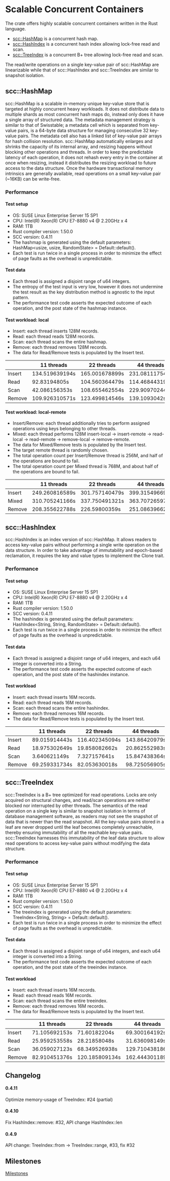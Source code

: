# Scalable Concurrent Containers

The crate offers highly scalable concurrent containers written in the Rust language.

- [scc::HashMap](#hashmap) is a concurrent hash map.
- [scc::HashIndex](#hashindex) is a concurrent hash index allowing lock-free read and scan.
- [scc::TreeIndex](#treeindex) is a concurrent B+ tree allowing lock-free read and scan.

The read/write operations on a single key-value pair of scc::HashMap are linearizable while that of scc::HashIndex and scc::TreeIndex are similar to snapshot isolation.

## scc::HashMap <a name="hashmap"></a>

scc::HashMap is a scalable in-memory unique key-value store that is targeted at highly concurrent heavy workloads. It does not distribute data to multiple shards as most concurrent hash maps do, instead only does it have a single array of structured data. The metadata management strategy is similar to that of Swisstable; a metadata cell which is separated from key-value pairs, is a 64-byte data structure for managing consecutive 32 key-value pairs. The metadata cell also has a linked list of key-value pair arrays for hash collision resolution. scc::HashMap automatically enlarges and shrinks the capacity of its internal array, and resizing happens without blocking other operations and threads. In order to keep the predictable latency of each operation, it does not rehash every entry in the container at once when resizing, instead it distributes the resizing workload to future access to the data structure. Once the hardware transactional memory intrinsics are generally available, read operations on a small key-value pair (~16KB) can be write-free.

### Performance

#### Test setup
- OS: SUSE Linux Enterprise Server 15 SP1
- CPU: Intel(R) Xeon(R) CPU E7-8880 v4 @ 2.20GHz x 4
- RAM: 1TB
- Rust compiler version: 1.50.0
- SCC version: 0.4.11
- The hashmap is generated using the default parameters: HashMap<usize, usize, RandomState> = Default::default().
- Each test is run twice in a single process in order to minimize the effect of page faults as the overhead is unpredictable.

#### Test data
- Each thread is assigned a disjoint range of u64 integers.
- The entropy of the test input is very low, however it does not undermine the test result as the key distribution method is agnostic to the input pattern.
- The performance test code asserts the expected outcome of each operation, and the post state of the hashmap instance.

#### Test workload: local
- Insert: each thread inserts 128M records.
- Read: each thread reads 128M records.
- Scan: each thread scans the entire hashmap.
- Remove: each thread removes 128M records.
- The data for Read/Remove tests is populated by the Insert test.

|        | 11 threads     | 22 threads     | 44 threads     | 88 threads     |
|--------|----------------|----------------|----------------|----------------|
| Insert | 134.519639194s | 165.001678899s | 231.081117542s | 351.286311763s |
| Read   |  92.83194805s  | 104.560364479s | 114.468443191s | 124.8641862s   |
| Scan   |  42.086156353s | 108.655462554s | 229.909702447s | 474.113480956s |
| Remove | 109.926310571s | 123.499814546s | 139.1093042s   | 154.684509984s |

#### Test workload: local-remote
- Insert/Remove: each thread additionally tries to perform assigned operations using keys belonging to other threads.
- Mixed: each thread performs 128M insert-local -> insert-remote -> read-local -> read-remote -> remove-local -> remove-remote.
- The data for Mixed/Remove tests is populated by the Insert test.
- The target remote thread is randomly chosen.
- The total operation count per Insert/Remove thread is 256M, and half of the operations are bound to fail.
- The total operation count per Mixed thread is 768M, and about half of the operations are bound to fail.

|        | 11 threads     | 22 threads     | 44 threads     | 88 threads     |
|--------|----------------|----------------|----------------|----------------|
| Insert | 249.260816589s | 301.757140479s | 399.315496693s | 598.363026383s |
| Mixed  | 310.705241166s | 337.750491321s | 363.707265976s | 410.698464196s |
| Remove | 208.355622788s | 226.59800359s  | 251.086396624s | 266.482387949s |

## scc::HashIndex <a name="hashindex"></a>

scc::HashIndex is an index version of scc::HashMap. It allows readers to access key-value pairs without performing a single write operation on the data structure. In order to take advantage of immutability and epoch-based reclamation, it requires the key and value types to implement the Clone trait.

### Performance

#### Test setup
- OS: SUSE Linux Enterprise Server 15 SP1
- CPU: Intel(R) Xeon(R) CPU E7-8880 v4 @ 2.20GHz x 4
- RAM: 1TB
- Rust compiler version: 1.50.0
- SCC version: 0.4.11
- The hashindex is generated using the default parameters: HashIndex<String, String, RandomState> = Default::default().
- Each test is run twice in a single process in order to minimize the effect of page faults as the overhead is unpredictable.

#### Test data
- Each thread is assigned a disjoint range of u64 integers, and each u64 integer is converted into a String.
- The performance test code asserts the expected outcome of each operation, and the post state of the hashindex instance.

#### Test workload
- Insert: each thread inserts 16M records.
- Read: each thread reads 16M records.
- Scan: each thread scans the entire hashindex.
- Remove: each thread removes 16M records.
- The data for Read/Remove tests is populated by the Insert test.

|        | 11 threads     | 22 threads     | 44 threads     | 88 threads     |
|--------|----------------|----------------|----------------|----------------|
| Insert |  89.015914443s | 116.402345094s | 143.86420979s  | 223.296876115s |
| Read   |  18.975302649s |  19.858082662s |  20.862552983s |  22.646245396s |
| Scan   |   3.640621149s |   7.327157641s |  15.847438364s |  31.771622377s |
| Remove |  69.259331734s |  82.053630018s |  98.725056905s | 109.829727509s |

## scc::TreeIndex <a name="treeindex"></a>

scc::TreeIndex is a B+ tree optimized for read operations. Locks are only acquired on structural changes, and read/scan operations are neither blocked nor interrupted by other threads. The semantics of the read operation on a single key is similar to snapshot isolation in terms of database management software, as readers may not see the snapshot of data that is newer than the read snapshot. All the key-value pairs stored in a leaf are never dropped until the leaf becomes completely unreachable, thereby ensuring immutability of all the reachable key-value pairs. scc::TreeIndex harnesses this immutability of the leaf data structure to allow read operations to access key-value pairs without modifying the data structure.

### Performance

#### Test setup
- OS: SUSE Linux Enterprise Server 15 SP1
- CPU: Intel(R) Xeon(R) CPU E7-8880 v4 @ 2.20GHz x 4
- RAM: 1TB
- Rust compiler version: 1.50.0
- SCC version: 0.4.11
- The treeindex is generated using the default parameters: TreeIndex<String, String> = Default::default().
- Each test is run twice in a single process in order to minimize the effect of page faults as the overhead is unpredictable.

#### Test data
- Each thread is assigned a disjoint range of u64 integers, and each u64 integer is converted into a String.
- The performance test code asserts the expected outcome of each operation, and the post state of the treeindex instance.

#### Test workload
- Insert: each thread inserts 16M records.
- Read: each thread reads 16M records.
- Scan: each thread scans the entire treeindex.
- Remove: each thread removes 16M records.
- The data for Read/Remove tests is populated by the Insert test.

|        | 11 threads     | 22 threads     | 44 threads     | 88 threads     |
|--------|----------------|----------------|----------------|----------------|
| Insert |  71.105692153s |  71.60182204s  |  69.300164192s |  70.050318852s |
| Read   |  25.959253558s |  28.21858048s  |  31.636098149s |  32.678456754s |
| Scan   |  36.059027123s |  68.349526938s | 129.710438186s | 218.026359862s |
| Remove |  82.910451376s | 120.185809134s | 162.444301189s | 241.25877992s  |

## Changelog

#### 0.4.11
Optimize memory-usage of TreeIndex: #24 (partial)
#### 0.4.10
Fix HashIndex::remove: #32, API change HashIndex::len
#### 0.4.9
API change: TreeIndex::from -> TreeIndex::range, #33, fix #32

## Milestones <a name="milestones"></a>

[Milestones](https://github.com/wvwwvwwv/scalable-concurrent-containers/milestones)
